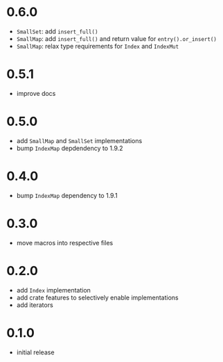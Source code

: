 # 0.6.0
 - `SmallSet`: add `insert_full()`
 - `SmallMap`: add `insert_full()` and return value for `entry().or_insert()`
 - `SmallMap`: relax type requirements for `Index` and `IndexMut`

# 0.5.1
 - improve docs

# 0.5.0
 - add `SmallMap` and `SmallSet` implementations
 - bump `IndexMap` depdendency to 1.9.2

# 0.4.0
 - bump `IndexMap` dependency to 1.9.1

# 0.3.0
 - move macros into respective files
# 0.2.0
 - add `Index` implementation
 - add crate features to selectively enable implementations
 - add iterators
 
# 0.1.0
 - initial release